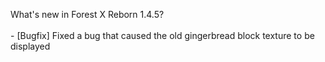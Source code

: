 What's new in Forest X Reborn 1.4.5?<br />
<br /> - [Bugfix] Fixed a bug that caused the old gingerbread block texture to be displayed


